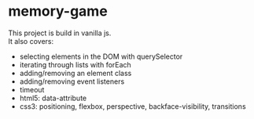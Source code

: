 # memory-game
This project is build in vanilla js.\
It also covers: 
* selecting elements in the DOM with querySelector
* iterating  through lists with forEach
* adding/removing an element class
* adding/removing event listeners
* timeout
* html5: data-attribute
* css3: positioning, flexbox, perspective, backface-visibility, transitions
